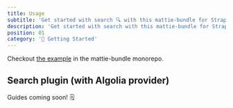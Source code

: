 ```yaml
---
title: Usage
subtitle: 'Get started with search 🔍 with this mattie-bundle for Strapi.'
description: 'Get started with search with this mattie-bundle for Strapi.'
position: 01
category: '🚀 Getting Started'
---
```


<alert>

Checkout [the example](https://github.com/MattieBelt/mattie-strapi-bundle/tree/master/example) in the mattie-bundle monorepo.

</alert>

## Search plugin (with Algolia provider)

<alert>
  Guides coming soon! 🗒️ 
</alert>
